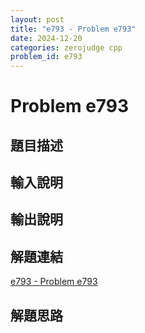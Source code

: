 ```yaml
---
layout: post
title: "e793 - Problem e793"
date: 2024-12-20
categories: zerojudge cpp
problem_id: e793
---
```


# Problem e793

## 題目描述



## 輸入說明



## 輸出說明



## 解題連結

[e793 - Problem e793](https://zerojudge.tw/ShowProblem?problemid=e793)

## 解題思路

